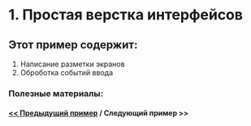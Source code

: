 # 1. Простая верстка интерфейсов

## Этот пример содержит:

1. Написание разметки экранов
2. Оброботка событий ввода

### Полезные материалы:  

#### [<< Предыдущий пример](../rss_parser_1) / Следующий пример >>